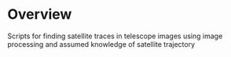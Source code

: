# Overview
Scripts for finding satellite traces in telescope images using image processing and assumed knowledge of satellite trajectory